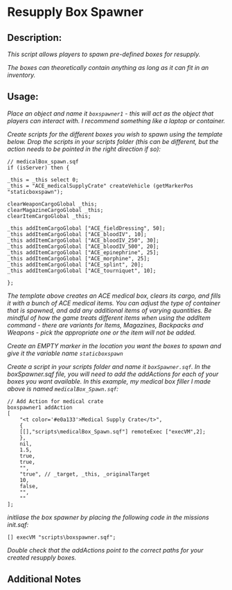 # Resupply Box Spawner
## Description:
_This script allows players to spawn pre-defined boxes for resupply._

_The boxes can theoretically contain anything as long as it can fit in an inventory._

## Usage:

_Place an object and name it `boxspawner1` - this will act as the object that players can interact with. I recommend something like a laptop or container._

_Create scripts for the different boxes you wish to spawn using the template below. Drop the scripts in your scripts folder (this can be different, but the action needs to be pointed in the right direction if so):_

```
// medicalBox_spawn.sqf
if (isServer) then {

_this = _this select 0;
_this = "ACE_medicalSupplyCrate" createVehicle (getMarkerPos "staticboxspawn");

clearWeaponCargoGlobal _this;
clearMagazineCargoGlobal _this;
clearItemCargoGlobal _this;

_this addItemCargoGlobal ["ACE_fieldDressing", 50];
_this addItemCargoGlobal ["ACE_bloodIV", 10];
_this addItemCargoGlobal ["ACE_bloodIV_250", 30];
_this addItemCargoGlobal ["ACE_bloodIV_500", 20];
_this addItemCargoGlobal ["ACE_epinephrine", 25];
_this addItemCargoGlobal ["ACE_morphine", 25];
_this addItemCargoGlobal ["ACE_splint", 20];
_this addItemCargoGlobal ["ACE_tourniquet", 10];

};
```

_The template above creates an ACE medical box, clears its cargo, and fills it with a bunch of ACE medical items. You can adjust the type of container that is spawned, and add any additional items of varying quantities. Be mindful of how the game treats different items when using the addItem command - there are variants for Items, Magazines, Backpacks and Weapons - pick the appropriate one or the item will not be added._

_Create an EMPTY marker in the location you want the boxes to spawn and give it the variable name `staticboxspawn`_

_Create a script in your scripts folder and name it `boxSpawner.sqf`. In the boxSpawner.sqf file, you will need to add the addActions for each of your boxes you want available. In this example, my medical box filler I made above is named `medicalBox_Spawn.sqf`:_

```
// Add Action for medical crate
boxspawner1 addAction
[
	"<t color='#e0a133'>Medical Supply Crate</t>",
	{
	[[],"scripts\medicalBox_Spawn.sqf"] remoteExec ["execVM",2];
	},
	nil,
	1.5,
	true,
	true,
	"",
	"true", // _target, _this, _originalTarget
	10,
	false,
	"",
	""
];
```

_initliase the box spawner by placing the following code in the missions init.sqf:_

```
[] execVM "scripts\boxspawner.sqf";
```

_Double check that the addActions point to the correct paths for your created resupply boxes._



## Additional Notes

